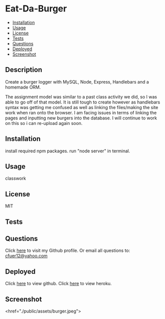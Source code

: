   # Eat-Da-Burger
  
  * [Installation](#installation)
  * [Usage](#usage)
  * [License](#license)
  * [Tests](#tests)
  * [Questions](#questions)
  * [Deployed](#deployed)
  * [Screenshot](#screenshot)
  
  ## Description
  Create a burger logger with MySQL, Node, Express, Handlebars and a homemade ORM.

  The assignment model was similar to a past class activity we did, so I was able to go off of that model. It is still tough to create however as handlebars syntax was getting me confused as well as linking the files/making the site work when ran onto the browser. I am facing issues in terms of linking the pages and inputting new burgers into the database. I will continue to work on this so i can re-upload again soon. 
  
  ## Installation
  install required npm packages. run "node server" in terminal.
  
  ## Usage
  classwork
  
  ## License
  MIT
  
  ## Tests
  
  
  ## Questions
  Click [here](https://github.com/cfuer12) to visit my Github profile.
  Or email all questions to: cfuer12@yahoo.com

  ## Deployed
  Click [here](https://github.com/cfuer12/burger) to view github.
  Click [here](https://salty-falls-59063.herokuapp.com/) to view heroku.

  ## Screenshot
  <href="./public/assets/burger.jpeg">
